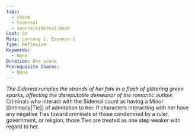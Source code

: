 ```yaml
---
tags:
  - charm
  - Sidereal
  - source/sidereal-book
Cost: 5m
Mins: Larceny 1, Essence 1
Type: Reflexive
Keywords:
  - None
Duration: One scene
Prerequisite Charms:
  - None
---
```

*The Sidereal rumples the strands of her fate in a flash of glittering green sparks, affecting the disreputable demeanor of the romantic outlaw.*
Criminals who interact with the Sidereal count as having a Minor [[Intimacy|Tie]] of admiration to her. If characters interacting with her have any negative Ties toward criminals or those condemned by a ruler, government, or religion, those Ties are treated as one step weaker with regard to her.